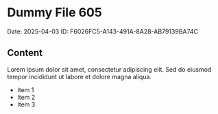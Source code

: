 # Dummy File 605

Date: 2025-04-03
ID: F6026FC5-A143-491A-8A28-AB79139BA74C

## Content

Lorem ipsum dolor sit amet, consectetur adipiscing elit.
Sed do eiusmod tempor incididunt ut labore et dolore magna aliqua.

* Item 1
* Item 2
* Item 3

